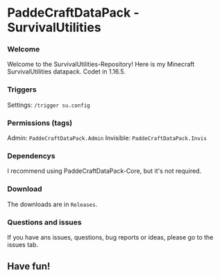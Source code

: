 # PaddeCraftDataPack - SurvivalUtilities

### Welcome

Welcome to the SurvivalUtilities-Repository!
Here is my Minecraft SurvivalUtilities datapack.
Codet in 1.16.5.

### Triggers

Settings: `/trigger su.config`

### Permissions (tags)

Admin: `PaddeCraftDataPack.Admin`
Invisible: `PaddeCraftDataPack.Invis`

### Dependencys

I recommend using PaddeCraftDataPack-Core,
but it's not required.

### Download

The downloads are in `Releases`.

### Questions and issues

If you have ans issues, questions, bug reports
or ideas, please go to the issues tab.

## Have fun!
